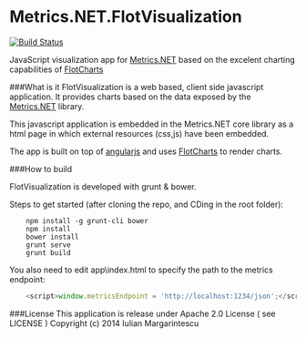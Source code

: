 Metrics.NET.FlotVisualization
=============================

[![Build Status](https://api.travis-ci.org/etishor/Metrics.NET.FlotVisualization.svg)](https://travis-ci.org/etishor/Metrics.NET.FlotVisualization)


JavaScript visualization app for [Metrics.NET](https://github.com/etishor/Metrics.NET) based on the excelent charting capabilities of [FlotCharts](http://www.flotcharts.org/)

###What is it
FlotVisualization is a web based, client side javascript application. It provides charts based on the data exposed by the [Metrics.NET](https://github.com/etishor/Metrics.NET) library.

This javascript application is embedded  in the Metrics.NET core library as a html page in which external resources (css,js) have been embedded.

The app is built on top of [angularjs](http://angularjs.org/) and uses [FlotCharts](http://www.flotcharts.org/) to render charts.

###How to build

FlotVisualization is developed with grunt & bower. 

Steps to get started (after cloning the repo, and CDing in the root folder):

```shell
    npm install -g grunt-cli bower
    npm install
    bower install
    grunt serve
    grunt build
```

You also need to edit app\index.html to specify the path to the metrics endpoint:

```js
    <script>window.metricsEndpoint = 'http://localhost:1234/json';</script>
```

###License
This application is release under Apache 2.0 License ( see LICENSE ) Copyright (c) 2014 Iulian Margarintescu
